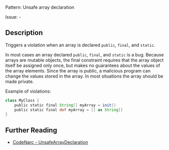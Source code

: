 Pattern: Unsafe array declaration

Issue: -

## Description

Triggers a violation when an array is declared `public`, `final`, and `static`.

In most cases an array declared `public`, `final`, and `static` is a bug. Because arrays are mutable objects, the final constraint requires that the array object itself be assigned only once, but makes no guarantees about the values of the array elements. Since the array is public, a malicious program can change the values stored in the array. In most situations the array should be made private.

Example of violations:

``` groovy
class MyClass {
    public static final String[] myArray = init()
    public static final def myArray = [] as String[]
}
```

## Further Reading

* [CodeNarc - UnsafeArrayDeclaration](http://codenarc.sourceforge.net/codenarc-rules-security.html#UnsafeArrayDeclaration)